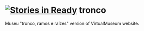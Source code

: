 [![Stories in Ready](https://badge.waffle.io/wendellpbarreto/tronco.png?label=ready&title=Ready)](https://waffle.io/wendellpbarreto/tronco)
tronco
===

Museu "tronco, ramos e raízes" version of VirtualMuseum website.
